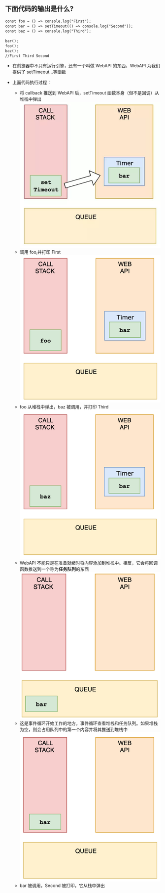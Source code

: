 ## 下面代码的输出是什么?

```
const foo = () => console.log("First");
const bar = () => setTimeout(() => console.log("Second"));
const baz = () => console.log("Third");

bar();
foo();
baz();
//First Third Second
```

- 在浏览器中不只有运行引擎，还有一个叫做 WebAPI 的东西，WebAPI 为我们提供了 setTimeout...等函数

- 上面代码执行过程：
  - 将 callback 推送到 WebAPI 后，setTimeout 函数本身（但不是回调）从堆栈中弹出
    ![](./事件执行顺序1.jpg)
  - 调用 foo,并打印 First
    ![](./事件执行顺序2.jpg)
  - foo 从堆栈中弹出，baz 被调用，并打印 Third
    ![](./事件执行顺序3.jpg)
  - WebAPI 不能只是在准备就绪时将内容添加到堆栈中。相反，它会将回调函数推送到一个称为**任务队列**的东西
    ![](./事件执行顺序4.jpg)
  - 这是事件循环开始工作的地方。事件循环查看堆栈和任务队列。如果堆栈为空，则会占用队列中的第一个内容并将其推送到堆栈中
    ![](./事件执行顺序5.jpg)
  - bar 被调用，Second 被打印，它从栈中弹出
